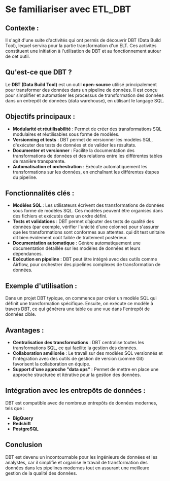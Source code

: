 # Se familiariser avec ETL_DBT

## Contexte :
Il s'agit d'une suite d'activités qui ont permis de découvrir DBT (Data Build Tool), lequel servira pour la partie transformation d'un ELT. Ces activités constituent une initiation à l'utilisation de DBT et au fonctionnement autour de cet outil.


## Qu'est-ce que DBT ?
Le **DBT (Data Build Tool)** est un outil **open-source** utilisé principalement pour transformer des données dans un pipeline de données. Il est conçu pour simplifier et automatiser les processus de transformation des données dans un entrepôt de données (data warehouse), en utilisant le langage SQL.


## Objectifs principaux :
- **Modularité et réutilisabilité** : Permet de créer des transformations SQL modulaires et réutilisables sous forme de modèles.
- **Versionning et tests** : DBT permet de versionner les modèles SQL, d'exécuter des tests de données et de valider les résultats.
- **Documenter et versionner** : Facilite la documentation des transformations de données et des relations entre les différentes tables de manière transparente.
- **Automatisation et orchestration** : Exécute automatiquement les transformations sur les données, en enchaînant les différentes étapes du pipeline.


## Fonctionnalités clés :
- **Modèles SQL** : Les utilisateurs écrivent des transformations de données sous forme de modèles SQL. Ces modèles peuvent être organisés dans des fichiers et exécutés dans un ordre défini.
- **Tests et validations** : DBT permet d’ajouter des tests de qualité des données (par exemple, vérifier l'unicité d'une colonne) pour s'assurer que les transformations sont conformes aux attentes. qui dit test unitaire dit bien évidement coût faible de traitement postérieur.
- **Documentation automatique** : Génère automatiquement une documentation détaillée sur les modèles de données et leurs dépendances.
- **Exécution en pipeline** : DBT peut être intégré avec des outils comme Airflow, pour orchestrer des pipelines complexes de transformation de données.

## Exemple d'utilisation :
Dans un projet DBT typique, on commence par créer un modèle SQL qui définit une transformation spécifique. Ensuite, on exécute ce modèle à travers DBT, ce qui générera une table ou une vue dans l'entrepôt de données cible.

## Avantages :
- **Centralisation des transformations** : DBT centralise toutes les transformations SQL, ce qui facilite la gestion des données.
- **Collaboration améliorée** : Le travail sur des modèles SQL versionnés et l'intégration avec des outils de gestion de version (comme Git) favorisent la collaboration en équipe.
- **Support d'une approche "data ops"** : Permet de mettre en place une approche structurée et itérative pour la gestion des données.

## Intégration avec les entrepôts de données :
DBT est compatible avec de nombreux entrepôts de données modernes, tels que :
- **BigQuery**
- **Redshift**
- **PostgreSQL**

## Conclusion
DBT est devenu un incontournable pour les ingénieurs de données et les analystes, car il simplifie et organise le travail de transformation des données dans les pipelines modernes tout en assurant une meilleure gestion de la qualité des données.

